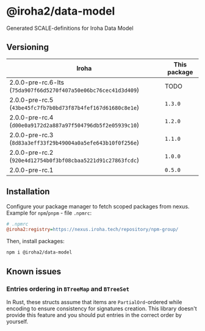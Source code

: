 # @iroha2/data-model

Generated SCALE-definitions for Iroha Data Model

## Versioning

| Iroha                                                           | This package |
| --------------------------------------------------------------- | ------------ |
| 2.0.0-pre-rc.6-lts (`75da907f66d5270f407a50e06bc76cec41d3d409`) | TODO         |
| 2.0.0-pre-rc.5 (`43be45fc7fb7b0bd73f87b4fef167d61680c8e1e`)     | `1.3.0`      |
| 2.0.0-pre-rc.4 (`d00e0a9172d2a887a97f504796db5f2e05939c10`)     | `1.2.0`      |
| 2.0.0-pre-rc.3 (`8d83a3eff33f29b49004a0a5efe643b10f0f256e`)     | `1.1.0`      |
| 2.0.0-pre-rc.2 (`920e4d12754b0f3bf08cbaa5221d91c27863fcdc`)     | `1.0.0`      |
| 2.0.0-pre-rc.1                                                  | `0.5.0`      |

## Installation

Configure your package manager to fetch scoped packages from nexus. Example for `npm`/`pnpm` - file `.npmrc`:

```ini
# .npmrc
@iroha2:registry=https://nexus.iroha.tech/repository/npm-group/
```

Then, install packages:

```bash
npm i @iroha2/data-model
```

## Known issues

### Entries ordering in `BTreeMap` and `BTreeSet`

In Rust, these structs assume that items are `PartialOrd`-ordered while encoding to ensure consistency for signatures creation. This library doesn't provide this feature and you should put entries in the correct order by yourself.
